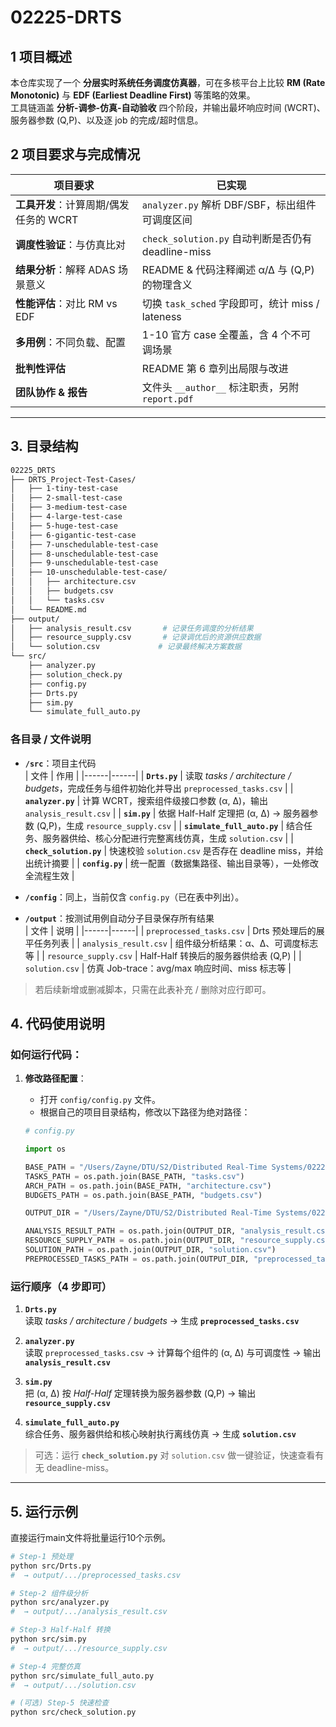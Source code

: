 # 02225-DRTS


## 1  项目概述
本仓库实现了一个 **分层实时系统任务调度仿真器**，可在多核平台上比较 **RM (Rate Monotonic)** 与 **EDF (Earliest Deadline First)** 等策略的效果。  
工具链涵盖 **分析-调参-仿真-自动验收** 四个阶段，并输出最坏响应时间 (WCRT)、服务器参数 (Q,P)、以及逐 job 的完成/超时信息。



## 2  项目要求与完成情况

| 项目要求 | 已实现 |
|----------|--------|
| **工具开发**：计算周期/偶发任务的 WCRT | `analyzer.py` 解析 DBF/SBF，标出组件可调度区间 |
| **调度性验证**：与仿真比对 | `check_solution.py` 自动判断是否仍有 deadline-miss |
| **结果分析**：解释 ADAS 场景意义 | README & 代码注释阐述 α/Δ 与 (Q,P) 的物理含义 |
| **性能评估**：对比 RM vs EDF | 切换 `task_sched` 字段即可，统计 miss / lateness |
| **多用例**：不同负载、配置 | 1-10 官方 case 全覆盖，含 4 个不可调场景 |
| **批判性评估** | README 第 6 章列出局限与改进 |
| **团队协作 & 报告** | 文件头 `__author__` 标注职责，另附 `report.pdf` |

---


## 3. 目录结构
```bash
02225_DRTS
├── DRTS_Project-Test-Cases/
│   ├── 1-tiny-test-case
│   ├── 2-small-test-case
│   ├── 3-medium-test-case
│   ├── 4-large-test-case
│   ├── 5-huge-test-case
│   ├── 6-gigantic-test-case
│   ├── 7-unschedulable-test-case
│   ├── 8-unschedulable-test-case
│   ├── 9-unschedulable-test-case
│   ├── 10-unschedulable-test-case/
│   │   ├── architecture.csv
│   │   ├── budgets.csv
│   │   └── tasks.csv
│   └── README.md
├── output/
│   ├── analysis_result.csv       # 记录任务调度的分析结果
│   ├── resource_supply.csv       # 记录调优后的资源供应数据
│   └── solution.csv             # 记录最终解决方案数据
└── src/
    ├── analyzer.py
    ├── solution_check.py
    ├── config.py
    ├── Drts.py
    ├── sim.py
    └── simulate_full_auto.py
```

### 各目录 / 文件说明

- **`/src`**：项目主代码  
  | 文件 | 作用 |
  |------|------|
  | **`Drts.py`** | 读取 *tasks / architecture / budgets*，完成任务与组件初始化并导出 `preprocessed_tasks.csv` |
  | **`analyzer.py`** | 计算 WCRT，搜索组件级接口参数 (α, Δ)，输出 `analysis_result.csv` |
  | **`sim.py`** | 依据 Half-Half 定理把 (α, Δ) → 服务器参数 (Q,P)，生成 `resource_supply.csv` |
  | **`simulate_full_auto.py`** | 结合任务、服务器供给、核心分配进行完整离线仿真，生成 `solution.csv` |
  | **`check_solution.py`** | 快速校验 `solution.csv` 是否存在 deadline miss，并给出统计摘要 |
  | **`config.py`** | 统一配置（数据集路径、输出目录等），一处修改全流程生效 |

- **`/config`**：同上，当前仅含 `config.py`（已在表中列出）。

- **`/output`**：按测试用例自动分子目录保存所有结果  
  | 文件 | 说明 |
  |------|------|
  | `preprocessed_tasks.csv` | Drts 预处理后的展平任务列表 |
  | `analysis_result.csv` | 组件级分析结果：α、Δ、可调度标志等 |
  | `resource_supply.csv` | Half-Half 转换后的服务器供给表 (Q,P) |
  | `solution.csv` | 仿真 Job-trace：avg/max 响应时间、miss 标志等 |

> 若后续新增或删减脚本，只需在此表补充 / 删除对应行即可。


## 4. 代码使用说明

### 如何运行代码：

1. **修改路径配置**：
   - 打开 `config/config.py` 文件。
   - 根据自己的项目目录结构，修改以下路径为绝对路径：
   
   ```python
   # config.py

   import os

   BASE_PATH = "/Users/Zayne/DTU/S2/Distributed Real-Time Systems/02225_DRTS/DRTS_Project-Test-Cases/9-unschedulable-test-case"  # 数据集路径
   TASKS_PATH = os.path.join(BASE_PATH, "tasks.csv")
   ARCH_PATH = os.path.join(BASE_PATH, "architecture.csv")
   BUDGETS_PATH = os.path.join(BASE_PATH, "budgets.csv")

   OUTPUT_DIR = "/Users/Zayne/DTU/S2/Distributed Real-Time Systems/02225_DRTS/output/9-unschedulable-test-case"  # 输出路径

   ANALYSIS_RESULT_PATH = os.path.join(OUTPUT_DIR, "analysis_result.csv")
   RESOURCE_SUPPLY_PATH = os.path.join(OUTPUT_DIR, "resource_supply.csv")
   SOLUTION_PATH = os.path.join(OUTPUT_DIR, "solution.csv")
   PREPROCESSED_TASKS_PATH = os.path.join(OUTPUT_DIR, "preprocessed_tasks.csv")


### 运行顺序（4 步即可）

1. **`Drts.py`**  
   读取 *tasks / architecture / budgets* → 生成 **`preprocessed_tasks.csv`**

2. **`analyzer.py`**  
   读取 `preprocessed_tasks.csv` → 计算每个组件的 (α, Δ) 与可调度性 → 输出 **`analysis_result.csv`**

3. **`sim.py`**  
   把 (α, Δ) 按 *Half-Half* 定理转换为服务器参数 (Q,P) → 输出 **`resource_supply.csv`**

4. **`simulate_full_auto.py`**  
   综合任务、服务器供给和核心映射执行离线仿真 → 生成 **`solution.csv`**

> 可选：运行 **`check_solution.py`** 对 `solution.csv` 做一键验证，快速查看有无 deadline-miss。

---

## 5. 运行示例

直接运行main文件将批量运行10个示例。

```bash
# Step-1 预处理
python src/Drts.py
#  → output/.../preprocessed_tasks.csv

# Step-2 组件级分析
python src/analyzer.py
#  → output/.../analysis_result.csv

# Step-3 Half-Half 转换
python src/sim.py
#  → output/.../resource_supply.csv

# Step-4 完整仿真
python src/simulate_full_auto.py
#  → output/.../solution.csv

# (可选) Step-5 快速检查
python src/check_solution.py
